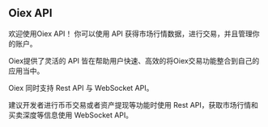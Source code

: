 ## Oiex API

欢迎使用Oiex API！ 你可以使用 API 获得市场行情数据，进行交易，并且管理你的账户。

Oiex提供了灵活的 API 皆在帮助用户快速、高效的将Oiex交易功能整合到自己的应用当中。

Oiex 同时支持 Rest API 与 WebSocket API。

建议开发者进行币币交易或者资产提现等功能时使用 Rest API，获取市场行情和买卖深度等信息使用 WebSocket API。
